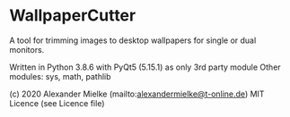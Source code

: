 # WallpaperCutter
A tool for trimming images to desktop wallpapers for single or dual monitors.

Written in Python 3.8.6 with PyQt5 (5.15.1) as only 3rd party module
Other modules: sys, math, pathlib

(c) 2020 Alexander Mielke (mailto:alexandermielke@t-online.de)
MIT Licence (see Licence file)
